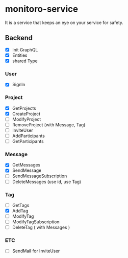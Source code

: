 # monitoro-service

It is a service that keeps an eye on your service for safety.

## Backend

- [x] Init GraphQL
- [x] Entities
- [x] shared Type

### User

- [x] SignIn

### Project

- [x] GetProjects
- [x] CreateProject
- [ ] ModifyProject
- [ ] RemoveProject (with Message, Tag)
- [ ] InviteUser
- [ ] AddParticipants
- [ ] GetParticipants

### Message

- [x] GetMessages
- [x] SendMessage
- [ ] SendMessageSubscription
- [ ] DeleteMessages (use id, use Tag)

### Tag

- [ ] GetTags
- [x] AddTag
- [ ] ModifyTag
- [ ] ModifyTagSubscription
- [ ] DeleteTag ( with Messages )

### ETC

- [ ] SendMail for InviteUser
